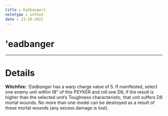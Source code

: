 ```yaml
---
title : Eadbanger1
notetype : unfeed
date : 23-10-2021
---
```


# 'eadbanger

---

# Details

**Witchfire:** _’Eadbanger_ has a warp charge value of 5. If manifested, select one enemy unit within 18" of this PSYKER and roll one D6; if the result is higher than the selected unit’s Toughness characteristic, that unit suffers D6 mortal wounds. No more than one model can be destroyed as a result of these mortal wounds (any excess damage is lost).